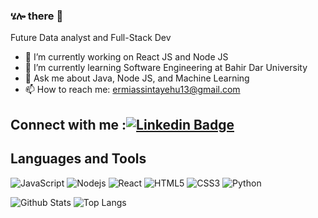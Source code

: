 ### ሄሎ there 👋
Future Data analyst and Full-Stack Dev 

- 🔭 I’m currently working on React JS and Node JS
- 🌱 I’m currently learning Software Engineering at Bahir Dar University
- 💬 Ask me about Java, Node JS, and Machine Learning 
- 📫 How to reach me: ermiassintayehu13@gmail.com

## Connect with me :[![Linkedin Badge](https://img.shields.io/badge/-JeremiahSD-blue?style=flat-square&logo=Linkedin&logoColor=white&link=https://www.linkedin.com/in/ludehsar/)](https://www.linkedin.com/in/ermias-sintayehu-03955224b/)

## Languages and Tools
![JavaScript](https://img.shields.io/badge/-JavaScript-black?style=flat-square&logo=javascript)
![Nodejs](https://img.shields.io/badge/-Nodejs-black?style=flat-square&logo=Node.js)
![React](https://img.shields.io/badge/-React-black?style=flat-square&logo=react)
![HTML5](https://img.shields.io/badge/-HTML5-E34F26?style=flat-square&logo=html5&logoColor=white)
![CSS3](https://img.shields.io/badge/-CSS3-1572B6?style=flat-square&logo=css3)
![Python](https://img.shields.io/badge/-Python-black?style=flat-square&logo=Python)

![Github Stats](https://github-readme-stats.vercel.app/api?username=Jeremi-code&count_private=true&show_icons=true&include_all_commits=true)
![Top Langs](https://github-readme-stats.vercel.app/api/top-langs/?username=Jeremi-code&hide=TeX&layout=compact)


